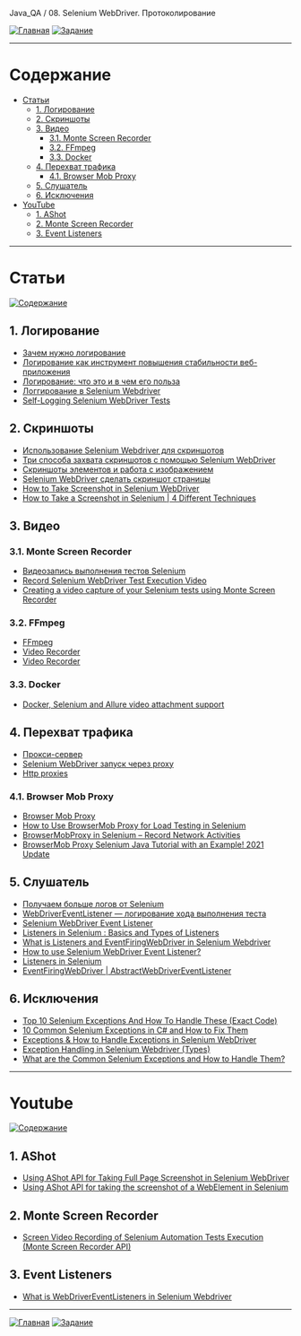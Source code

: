 Java_QA / 08. Selenium WebDriver. Протоколирование

[![Главная](https://img.shields.io/badge/-Главная-aaccee)](README.md)
[![Задание](https://img.shields.io/badge/-Задание-99ffee)](3.%20Задание.md)

***

# Содержание

* [Статьи](#статьи)
    * [1. Логирование](#1-логирование)
    * [2. Скриншоты](#2-скриншоты)
    * [3. Видео](#3-видео)
      * [3.1. Monte Screen Recorder](#31-monte-screen-recorder)
      * [3.2. FFmpeg](#32-ffmpeg)
      * [3.3. Docker](#33-docker)
    * [4. Перехват трафика](#4-перехват-трафика)
      * [4.1. Browser Mob Proxy](#41-browser-mob-proxy)
    * [5. Слушатель](#5-слушатель)
    * [6. Исключения](#6-исключения)
* [YouTube](#youtube)
    * [1. AShot](#1-ashot)
    * [2. Monte Screen Recorder](#2-monte-screen-recorder)
    * [3. Event Listeners](#3-event-listeners)

***

# Статьи

[![Содержание](https://img.shields.io/badge/-Содержание-66eeff)](#содержание)

## 1. Логирование

* [Зачем нужно логирование](https://javarush.ru/groups/posts/2293-zachem-nuzhno-logirovanie)
* [Логирование как инструмент повышения стабильности веб-приложения](https://tproger.ru/articles/logging-on-frontend-and-backend/)
* [Логирование: что это и в чем его польза](https://itglobal.com/ru-ru/company/blog/logirovanie/)
* [Логгирование в Selenium Webdriver](https://comaqa.gitbook.io/selenium-webdriver-lectures/selenium-webdriver.-problemnye-momenty/loggirovanie-v-selenium-webdriver)
* [Self-Logging Selenium WebDriver Tests](https://alexsiminiuc.medium.com/self-logging-selenium-webdriver-tests-142701e6b815)

## 2. Скриншоты

* [Использование Selenium Webdriver для скриншотов](https://coderlessons.com/tutorials/kachestvo-programmnogo-obespecheniia/uchebnik-selenium/42-sdelai-skrinshot-v-selenium)
* [Три способа захвата скриншотов с помощью Selenium WebDriver](https://codengineering.ru/post/25236)
* [Скриншоты элементов и работа с изображением](https://kreisfahrer.gitbooks.io/selenium-webdriver/content/skrinshoti_elementov_i_rabota_s_izobrazheniem.html)
* [Selenium WebDriver сделать скриншот страницы](http://internetka.in.ua/selenium-capture-screeshot/)
* [How to Take Screenshot in Selenium WebDriver](https://www.guru99.com/take-screenshot-selenium-webdriver.html)
* [How to Take a Screenshot in Selenium | 4 Different Techniques](https://www.swtestacademy.com/screenshot-selenium-webdriver/)

## 3. Видео

### 3.1. Monte Screen Recorder

* [Видеозапись выполнения тестов Selenium](http://internetka.in.ua/selenium-screen-recordering/)
* [Record Selenium WebDriver Test Execution Video](https://www.qaautomation.co.in/2019/06/record-selenium-webdriver-test-monte-screen-recorder.html)
* [Creating a video capture of your Selenium tests using Monte Screen Recorder](https://www.ontestautomation.com/creating-a-video-capture-of-your-selenium-tests-using-monte-screen-recorder/)

### 3.2. FFmpeg

* [FFmpeg](https://ru.wikipedia.org/wiki/FFmpeg)
* [Video Recorder](https://github.com/SergeyPirogov/video-recorder-java)
* [Video Recorder](http://automation-remarks.com/video-recorder-java/)

### 3.3. Docker

* [Docker, Selenium and Allure video attachment support](https://automated-testing.info/t/docker-selenium-and-allure-video-attachment-support/9885)

## 4. Перехват трафика

* [Прокси-сервер](https://ru.wikipedia.org/wiki/%D0%9F%D1%80%D0%BE%D0%BA%D1%81%D0%B8-%D1%81%D0%B5%D1%80%D0%B2%D0%B5%D1%80)
* [Selenium WebDriver запуск через proxy](http://internetka.in.ua/selenium-proxy/)
* [Http proxies](https://www.selenium.dev/documentation/en/webdriver/http_proxies/)

### 4.1. Browser Mob Proxy

* [Browser Mob Proxy](https://comaqa.gitbook.io/selenium-webdriver-lectures/selenium-webdriver.-testirovanie-klientskoi-proizvoditelnosti/browser-mob-proxy)
* [How to Use BrowserMob Proxy for Load Testing in Selenium](https://www.techbeamers.com/selenium-load-testing-demo-browsermob-proxy/)
* [BrowserMobProxy in Selenium – Record Network Activities](https://www.swtestacademy.com/browsermobproxy-in-selenium/)
* [BrowserMob Proxy Selenium Java Tutorial with an Example! 2021 Update](https://www.swtestacademy.com/browsermob-proxy-selenium-java/)

## 5. Слушатель

* [Получаем больше логов от Selenium](https://automation-remarks.com/selenium-logs/)
* [WebDriverEventListener — логирование хода выполнения теста](http://internetka.in.ua/webdrivereventlistener/)
* [Selenium WebDriver Event Listener](https://www.toolsqa.com/selenium-webdriver/event-listener/)
* [Listeners in Selenium : Basics and Types of Listeners](https://www.browserstack.com/guide/listeners-in-selenium)
* [What is Listeners and EventFiringWebDriver in Selenium Webdriver](https://learn-automation.com/what-is-listeners-in-selenium-webdriver/)
* [How to use Selenium WebDriver Event Listener?](https://codoid.com/how-to-use-selenium-webdriver-event-listener/)
* [Listeners in Selenium](https://chercher.tech/java/listeners-selenium-webdriver)
* [EventFiringWebDriver | AbstractWebDriverEventListener](http://seleniumworks.blogspot.com/2014/02/eventfiringwebdriver.html)

## 6. Исключения

* [Top 10 Selenium Exceptions And How To Handle These (Exact Code)](https://www.softwaretestinghelp.com/exception-handling-framework-selenium-tutorial-19/#8_orgopenqaseleniumTimeoutException)
* [10 Common Selenium Exceptions in C# and How to Fix Them](https://blog.testproject.io/2020/12/28/10-common-selenium-exceptions-in-c-and-how-to-fix-them/)
* [Exceptions & How to Handle Exceptions in Selenium WebDriver](https://blog.knoldus.com/exceptions-how-to-handle-exceptions-in-selenium-webdriver/#nosuchelementexception)
* [Exception Handling in Selenium Webdriver (Types)](https://www.guru99.com/exception-handling-selenium.html)
* [What are the Common Selenium Exceptions and How to Handle Them?](https://www.thepsi.com/what-are-the-common-selenium-exceptions-and-how-to-handle-them/)

***

# Youtube

[![Содержание](https://img.shields.io/badge/-Содержание-66eeff)](#содержание)

## 1. AShot

* [Using AShot API for Taking Full Page Screenshot in Selenium WebDriver](https://www.youtube.com/watch?v=8Sdk1TA55_8&list=PLsjUcU8CQXGHwYF_cL_YvfT3KtbggJIOT&index=26)
* [Using AShot API for taking the screenshot of a WebElement in Selenium](https://www.youtube.com/watch?v=lEAsC2rRRDw&list=PLsjUcU8CQXGHwYF_cL_YvfT3KtbggJIOT&index=27)

## 2. Monte Screen Recorder

* [Screen Video Recording of Selenium Automation Tests Execution (Monte Screen Recorder API)](https://www.youtube.com/watch?v=visvcWgEpGE&list=PLsjUcU8CQXGHwYF_cL_YvfT3KtbggJIOT&index=23)

## 3. Event Listeners 

* [What is WebDriverEventListeners in Selenium Webdriver](https://www.youtube.com/watch?v=ZyX9HkVf4sw)

***

[![Главная](https://img.shields.io/badge/-Главная-aaccee)](README.md)
[![Задание](https://img.shields.io/badge/-Задание-99ffee)](3.%20Задание.md)